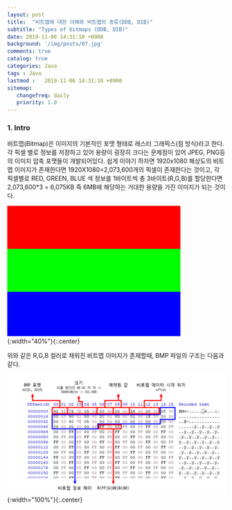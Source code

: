 ```yaml
---
layout: post
title:  "비트맵에 대한 이해와 비트맵의 종류(DDB, DIB)"
subtitle: "Types of bitmaps (DDB, DIB)"
date: 2019-11-06 14:31:10 +0900
background: '/img/posts/07.jpg'
comments: true
catalog: true
categories: Java
tags : Java
lastmod :   2019-11-06 14:31:10 +0900
sitemap:
   changefreq: daily
   priority: 1.0
---
```


### 1. Intro

비트맵(Bitmap)은 이미지의 기본적인 포맷 형태로 래스터 그래픽스(점 방식)라고 한다. 각 픽셀 별로 정보를 저장하고 있어 용량이 굉장히 크다는 문제점이 있어 JPEG, PNG등의 이미지 압축 포맷들이 개발되어있다. 쉽게 이야기 하자면 1920x1080 해상도의 비트맵 이미지가 존재한다면 1920X1080=2,073,600개의 픽셀이 존재한다는 것이고, 각 픽셀별로 RED, GREEN, BLUE 색 정보를 1바이트씩 총 3바이트(R,G,B)를 할당한다면 2,073,600*3 = 6,075KB 즉 6MB에 해당하는 거대한 용량을 가진 이미지가 되는 것이다.

![Bitmap image sample](/img/Etc/bmp/bmp_sample.bmp){:width="40%"}{:.center}

위와 같은 R,G,B 컬러로 채워진 비트맵 이미지가 존재할때, BMP 파일의 구조는 다음과 같다.

![Bitmap structure](/img/Etc/bmp/bmp_structure.png){:width="100%"}{:.center}
